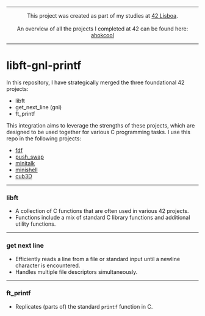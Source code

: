 
---
<div align="center">
This project was created as part of my studies at  <a href="https://www.42lisboa.com" target="_blank">42 Lisboa</a>.
<br>
<br>
An overview of all the projects I completed at 42 can be found here: <a href="https://github.com/ahokcool/ahokcool/blob/main/README.md" target="_blank">ahokcool</a>
</div>

---

# libft-gnl-printf
In this repository, I have strategically merged the three foundational 42 projects:
- libft
- get_next_line (gnl)
- ft_printf

This integration aims to leverage the strengths of these projects, which are designed to be used together for various C programming tasks. I use this repo in the following projects:
- [fdf](https://github.com/ahokcool/fdf)
- [push_swap](https://github.com/ahokcool/push_swap)
- [minitalk](https://github.com/ahokcool/minitalk)
- [minishell](https://github.com/ahokcool/frankenshell)
- [cub3D](https://github.com/ahokcool/cub3D)

---

### libft
- A collection of C functions that are often used in various 42 projects.
- Functions include a mix of standard C library functions and additional utility functions.

---

### get next line
- Efficiently reads a line from a file or standard input until a newline character is encountered.
- Handles multiple file descriptors simultaneously.

---

### ft_printf

- Replicates (parts of) the standard ```printf``` function in C.
